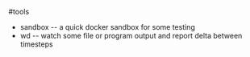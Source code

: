 #tools

- sandbox -- a quick docker sandbox for some testing
- wd -- watch some file or program output and report delta between timesteps
